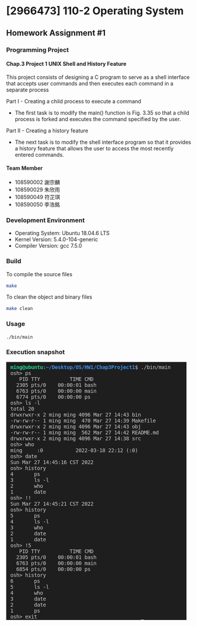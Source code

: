 # [2966473] 110-2 Operating System

## Homework Assignment #1

### Programming Project

#### Chap.3 Project 1 UNIX Shell and History Feature

This project consists of designing a C program to serve as a shell interface that accepts user commands and then executes each command in a separate process

Part I - Creating a child process to execute a command

- The first task is to modify the main() function is Fig. 3.35 so that a child process is forked and executes the command specified by the user.

Part II - Creating a history feature

- The next task is to modify the shell interface program so that it provides a history feature that allows the user to access the most recently entered commands.

#### Team Member

- 108590002 謝宗麟
- 108590029 朱欣雨
- 108590049 符芷琪
- 108590050 李浩銘

### Development Environment

- Operating System: Ubuntu 18.04.6 LTS
- Kernel Version: 5.4.0-104-generic
- Compiler Version: gcc 7.5.0

### Build

To compile the source files

```bash
make
```

To clean the object and binary files

```bash
make clean
```

### Usage

```bash
./bin/main
```

### Execution snapshot

![img](./doc/execute.png)
